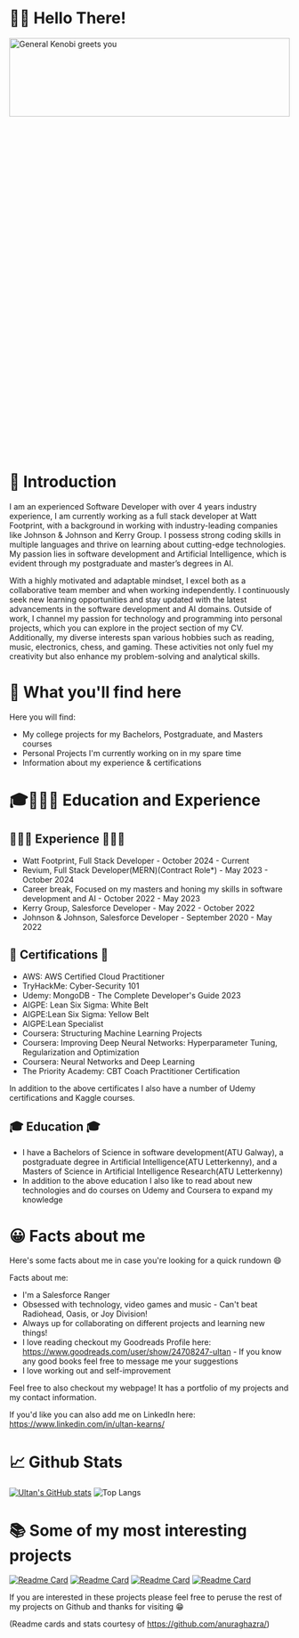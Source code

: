 # 👋🏻 Hello There!

<img src="https://c.tenor.com/WuOwfnsLcfYAAAAS/star-wars-obi-wan-kenobi.gif" alt="General Kenobi greets you" height="19%%" width="100%"/>



<!--
**Ultan-Kearns/ultan-kearns** is a ✨ _special_ ✨ repository because its `README.md` (this file) appears on your GitHub profile.

Here are some ideas to get you started:

- 🔭 I’m currently working on ...
- 🌱 I’m currently learning ...
- 👯 I’m looking to collaborate on ...
- 🤔 I’m looking for help with ...
- 💬 Ask me about ...
- 📫 How to reach me: ...
- ⚡ Fun fact: ...
-->
# 📖 Introduction 

I am an experienced Software Developer with over 4 years industry experience, I am currently working as a full stack developer at Watt Footprint, with a background in working with industry-leading companies like Johnson & Johnson and Kerry Group. I possess strong coding skills in multiple languages and thrive on learning about cutting-edge technologies. My passion lies in software development and Artificial Intelligence, which is evident through my postgraduate and master’s degrees in AI.

With a highly motivated and adaptable mindset, I excel both as a collaborative team member and when working independently. I continuously seek new learning opportunities and stay updated with the latest advancements in the software development and AI domains. Outside of work, I channel my passion for technology and programming into personal projects, which you can explore in the project section of my CV. Additionally, my diverse interests span various hobbies such as reading, music, electronics, chess, and gaming. These activities not only fuel my creativity but also enhance my problem-solving and analytical skills.

# 🔎 What you'll find here

Here you will find:

+ My college projects for  my Bachelors, Postgraduate, and Masters courses
+ Personal Projects I'm currently working on in my spare time
+ Information about my experience & certifications

# 🎓👨🏻‍💻 Education and Experience

## 👨🏻‍💻 Experience 👨🏻‍💻
+ Watt Footprint, Full Stack Developer - October 2024 - Current
+ Revium, Full Stack Developer(MERN)(Contract Role*) - May 2023 - October 2024
+ Career break, Focused on my masters and honing my skills in software development and AI - October 2022 - May 2023
+ Kerry Group, Salesforce Developer - May 2022 - October 2022
+ Johnson & Johnson, Salesforce Developer - September 2020 - May 2022

## 📜 Certifications 📜
+ AWS: AWS Certified Cloud Practitioner
+ TryHackMe: Cyber-Security 101
+ Udemy: MongoDB - The Complete Developer's Guide 2023
+ AIGPE: Lean Six Sigma: White Belt
+ AIGPE:Lean Six Sigma: Yellow Belt
+ AIGPE:Lean Specialist
+ Coursera: Structuring Machine Learning Projects
+ Coursera: Improving Deep Neural Networks: Hyperparameter Tuning, Regularization and Optimization
+ Coursera: Neural Networks and Deep Learning
+ The Priority Academy: CBT Coach Practitioner Certification


In addition to the above certificates I also have a number of Udemy certifications and Kaggle courses.

## 🎓 Education 🎓
+ I have a Bachelors of Science in software development(ATU Galway), a postgraduate degree in Artificial Intelligence(ATU Letterkenny), and a Masters of Science in Artificial Intelligence Research(ATU Letterkenny)
+ In addition to the above education I also like to read about new technologies and do courses on Udemy and Coursera to expand my knowledge
  
# 😀 Facts about me 

Here's some facts about me in case you're looking for a quick rundown :smile: 

Facts about me:
+ I'm a Salesforce Ranger
+ Obsessed with technology, video games and music - Can't beat Radiohead, Oasis, or Joy Division!
+ Always up for collaborating on different projects and learning new things!
+ I love reading checkout my Goodreads Profile here: https://www.goodreads.com/user/show/24708247-ultan - If you know any good books feel free to message me your suggestions
+ I love working out and self-improvement

Feel free to also checkout my webpage! It has a portfolio of my projects and my contact information.

If you'd like you can also add me on LinkedIn here: https://www.linkedin.com/in/ultan-kearns/


# 📈 Github Stats

[![Ultan's GitHub stats](https://github-readme-stats.vercel.app/api?username=ultan-kearns)](https://github.com/anuraghazra/github-readme-stats/&theme=ambient_gradient) ![Top Langs](https://github-readme-stats.vercel.app/api/top-langs/?username=ultan-kearns&hide_progress=true&theme=ambient_gradient)

# 📚 Some of my most interesting projects
[![Readme Card](https://github-readme-stats.vercel.app/api/pin/?username=ultan-kearns&repo=Masters_Thesis_Automated_Detection_of_COVID_19_Using_GANs_and_CNNs)](https://github.com/Ultan-Kearns/Masters_Thesis_Automated_Detection_of_COVID_19_Using_GANs_and_CNNs)
[![Readme Card](https://github-readme-stats.vercel.app/api/pin/?username=ultan-kearns&repo=LYIT-Machine-Learning-Project)](https://github.com/Ultan-Kearns/LYIT-Machine-Learning-Project)
[![Readme Card](https://github-readme-stats.vercel.app/api/pin/?username=ultan-kearns&repo=AppliedProject)](https://github.com/Ultan-Kearns/AppliedProject)
[![Readme Card](https://github-readme-stats.vercel.app/api/pin/?username=ultan-kearns&repo=Analysis-of-Deep-Learning-Algorithms)](https://github.com/Ultan-Kearns/Analysis-of-Deep-Learning-Algorithms)

If you are interested in these projects please feel free to peruse the rest of my projects on Github and thanks for visiting 😁

(Readme cards and stats courtesy of https://github.com/anuraghazra/)
